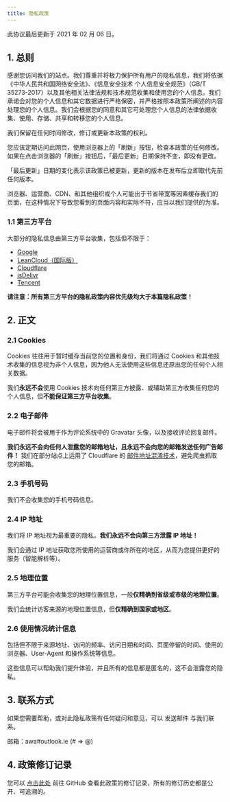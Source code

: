 ```yaml
---
title: 隐私政策
---
```


此协议最后更新于 2021 年 02 月 06 日。

## 1. 总则

感谢您访问我们的站点。我们尊重并将极力保护所有用户的隐私信息，我们将依据《中华人民共和国网络安全法》、《信息安全技术 个人信息安全规范》（GB/T 35273-2017）以及其他相关法律法规和技术规范收集和使用您的个人信息。我们承诺会对您的个人信息和其它数据进行严格保密，并严格按照本政策所阐述的内容处理您的个人信息。我们会根据您的同意和其它可处理您个人信息的法律依据收集、使用、存储、共享和转移您的个人信息。

我们保留在任何时间修改，修订或更新本政策的权利。

您应该定期访问此网页，使用浏览器上的「刷新」按钮，检查本政策的任何修改。如果在点击浏览器的「刷新」按钮后，「最后更新」日期保持不变，即没有更改。

「最后更新」日期的变化表示该政策已被更新，更新的版本在发布后立即取代先前任何版本。

浏览器、运营商、CDN、和其他组织或个人可能出于节省带宽等因素缓存我们的页面，在这种情况下导致您看到的页面内容和实际不符，应当以我们提供的为准。

### 1.1 第三方平台

大部分的隐私信息由第三方平台收集，包括但不限于：

- [Google](https://policies.google.com/technologies/product-privacy)
- [LeanCloud（国际版）](https://leancloud.app/privacy/)
- [Cloudflare](https://www.cloudflare.com/zh-cn/privacypolicy/)
- [jsDelivr](https://www.jsdelivr.com/terms/privacy-policy-jsdelivr-net)
- [Tencent](https://cloud.tencent.com/document/product/301/11470)

**请注意：所有第三方平台的隐私政策内容优先级均大于本篇隐私政策！**

## 2. 正文

### 2.1 Cookies

Cookies 往往用于暂时缓存当前您的位置和身份，我们将通过 Cookies 和其他技术收集的信息视为非个人信息，因为他人无法使用这些信息还原出您的任何个人相关数据。 

我们**永远不会**使用 Cookies 技术向任何第三方披露、或辅助第三方收集任何您的个人信息，但**不能保证第三方平台收集**。

### 2.2 电子邮件

电子邮件将会被用于作为评论系统中的 Gravatar 头像，以及接收评论回复邮件。

**我们永远不会向任何人泄露您的邮箱地址，且永远不会向您的邮箱发送任何广告邮件！** 我们在部分站点上运用了 Cloudflare 的 [邮件地址混淆技术](https://cf.record.yfun.top/cdn-cgi/scripts/5c5dd728/cloudflare-static/email-decode.min.js)，避免爬虫抓取您的邮箱。

### 2.3 手机号码

我们不会收集您的手机号码信息。

### 2.4 IP 地址

我们将 IP 地址视为最重要的隐私。**我们永远不会向第三方泄露 IP 地址！**

我们会通过 IP 地址获取您所使用的运营商或你所在的地区，从而为您提供更好的服务（智能解析等）。

### 2.5 地理位置

第三方平台可能会收集您的地理位置信息，一般**仅精确到省级或市级的地理位置**。

我们会统计访客来源的地理位置信息，但**仅精确到国家或地区**。


### 2.6 使用情况统计信息

包括但不限于来源地址、访问的频率、访问日期和时间、页面停留的时间、使用的浏览器、User-Agent 和操作系统等信息。

这些信息可以帮助我们提升体验，并且所有的信息都是匿名的，这不会泄露您的隐私。

## 3. 联系方式

如果您需要帮助，或对此隐私政策有任何疑问和意见，可以 发送邮件 与我们联系。

邮箱：awa#outlook.ie (# => @)

## 4. 政策修订记录

您可以 [点击此处](https://github.com/oCoke/Privacy-Policy/commits/master/index.md) 前往 GitHub 查看此政策的修订记录，所有的修订历史都是公开、可追溯的。
